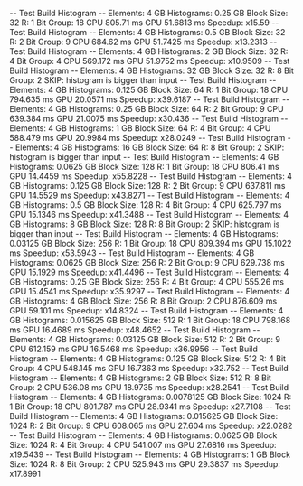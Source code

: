 -- Test Build Histogram --
Elements: 4 GB
Histograms: 0.25 GB
Block Size: 32
R: 1
Bit Group: 18
CPU 805.71 ms
GPU 51.6813 ms
Speedup: x15.59
-- Test Build Histogram --
Elements: 4 GB
Histograms: 0.5 GB
Block Size: 32
R: 2
Bit Group: 9
CPU 684.62 ms
GPU 51.7425 ms
Speedup: x13.2313
-- Test Build Histogram --
Elements: 4 GB
Histograms: 2 GB
Block Size: 32
R: 4
Bit Group: 4
CPU 569.172 ms
GPU 51.9752 ms
Speedup: x10.9509
-- Test Build Histogram --
Elements: 4 GB
Histograms: 32 GB
Block Size: 32
R: 8
Bit Group: 2
SKIP: histogram is bigger than input
-- Test Build Histogram --
Elements: 4 GB
Histograms: 0.125 GB
Block Size: 64
R: 1
Bit Group: 18
CPU 794.635 ms
GPU 20.0571 ms
Speedup: x39.6187
-- Test Build Histogram --
Elements: 4 GB
Histograms: 0.25 GB
Block Size: 64
R: 2
Bit Group: 9
CPU 639.384 ms
GPU 21.0075 ms
Speedup: x30.436
-- Test Build Histogram --
Elements: 4 GB
Histograms: 1 GB
Block Size: 64
R: 4
Bit Group: 4
CPU 588.479 ms
GPU 20.9984 ms
Speedup: x28.0249
-- Test Build Histogram --
Elements: 4 GB
Histograms: 16 GB
Block Size: 64
R: 8
Bit Group: 2
SKIP: histogram is bigger than input
-- Test Build Histogram --
Elements: 4 GB
Histograms: 0.0625 GB
Block Size: 128
R: 1
Bit Group: 18
CPU 806.41 ms
GPU 14.4459 ms
Speedup: x55.8228
-- Test Build Histogram --
Elements: 4 GB
Histograms: 0.125 GB
Block Size: 128
R: 2
Bit Group: 9
CPU 637.811 ms
GPU 14.5529 ms
Speedup: x43.8271
-- Test Build Histogram --
Elements: 4 GB
Histograms: 0.5 GB
Block Size: 128
R: 4
Bit Group: 4
CPU 625.797 ms
GPU 15.1346 ms
Speedup: x41.3488
-- Test Build Histogram --
Elements: 4 GB
Histograms: 8 GB
Block Size: 128
R: 8
Bit Group: 2
SKIP: histogram is bigger than input
-- Test Build Histogram --
Elements: 4 GB
Histograms: 0.03125 GB
Block Size: 256
R: 1
Bit Group: 18
CPU 809.394 ms
GPU 15.1022 ms
Speedup: x53.5943
-- Test Build Histogram --
Elements: 4 GB
Histograms: 0.0625 GB
Block Size: 256
R: 2
Bit Group: 9
CPU 629.738 ms
GPU 15.1929 ms
Speedup: x41.4496
-- Test Build Histogram --
Elements: 4 GB
Histograms: 0.25 GB
Block Size: 256
R: 4
Bit Group: 4
CPU 555.26 ms
GPU 15.4541 ms
Speedup: x35.9297
-- Test Build Histogram --
Elements: 4 GB
Histograms: 4 GB
Block Size: 256
R: 8
Bit Group: 2
CPU 876.609 ms
GPU 59.101 ms
Speedup: x14.8324
-- Test Build Histogram --
Elements: 4 GB
Histograms: 0.015625 GB
Block Size: 512
R: 1
Bit Group: 18
CPU 798.168 ms
GPU 16.4689 ms
Speedup: x48.4652
-- Test Build Histogram --
Elements: 4 GB
Histograms: 0.03125 GB
Block Size: 512
R: 2
Bit Group: 9
CPU 612.159 ms
GPU 16.5468 ms
Speedup: x36.9956
-- Test Build Histogram --
Elements: 4 GB
Histograms: 0.125 GB
Block Size: 512
R: 4
Bit Group: 4
CPU 548.145 ms
GPU 16.7363 ms
Speedup: x32.752
-- Test Build Histogram --
Elements: 4 GB
Histograms: 2 GB
Block Size: 512
R: 8
Bit Group: 2
CPU 536.08 ms
GPU 18.9735 ms
Speedup: x28.2541
-- Test Build Histogram --
Elements: 4 GB
Histograms: 0.0078125 GB
Block Size: 1024
R: 1
Bit Group: 18
CPU 801.787 ms
GPU 28.9341 ms
Speedup: x27.7108
-- Test Build Histogram --
Elements: 4 GB
Histograms: 0.015625 GB
Block Size: 1024
R: 2
Bit Group: 9
CPU 608.065 ms
GPU 27.604 ms
Speedup: x22.0282
-- Test Build Histogram --
Elements: 4 GB
Histograms: 0.0625 GB
Block Size: 1024
R: 4
Bit Group: 4
CPU 541.007 ms
GPU 27.6816 ms
Speedup: x19.5439
-- Test Build Histogram --
Elements: 4 GB
Histograms: 1 GB
Block Size: 1024
R: 8
Bit Group: 2
CPU 525.943 ms
GPU 29.3837 ms
Speedup: x17.8991